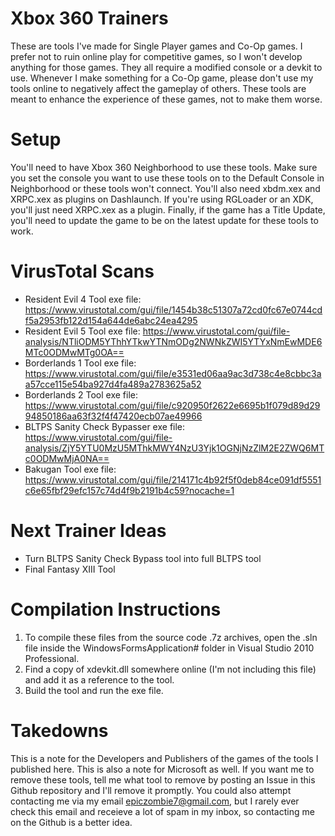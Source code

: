 # Xbox 360 Trainers
These are tools I've made for Single Player games and Co-Op games. I prefer not to ruin online play for competitive games, so I won't develop anything for those games. They all require a modified console or a devkit to use.
Whenever I make something for a Co-Op game, please don't use my tools online to negatively affect the gameplay of others. These tools are meant to enhance the experience of these games, not to make them worse.

# Setup
You'll need to have Xbox 360 Neighborhood to use these tools. Make sure you set the console you want to use these tools on to the Default Console in Neighborhood or these tools won't connect.
You'll also need xbdm.xex and XRPC.xex as plugins on Dashlaunch. If you're using RGLoader or an XDK, you'll just need XRPC.xex as a plugin. Finally, if the game has a Title Update, you'll need to update the game to be on the latest update for these tools to work.

# VirusTotal Scans
* Resident Evil 4 Tool exe file: https://www.virustotal.com/gui/file/1454b38c51307a72cd0fc67e0744cdf5a2953fb122d154a644de6abc24ea4295
* Resident Evil 5 Tool exe file: https://www.virustotal.com/gui/file-analysis/NTliODM5YThhYTkwYTNmODg2NWNkZWI5YTYxNmEwMDE6MTc0ODMwMTg0OA==
* Borderlands 1 Tool exe file: https://www.virustotal.com/gui/file/e3531ed06aa9ac3d738c4e8cbbc3aa57cce115e54ba927d4fa489a2783625a52
* Borderlands 2 Tool exe file: https://www.virustotal.com/gui/file/c920950f2622e6695b1f079d89d2994850186aa63f32f4f47420ecb07ae49966
* BLTPS Sanity Check Bypasser exe file: https://www.virustotal.com/gui/file-analysis/ZjY5YTU0MzU5MThkMWY4NzU3Yjk1OGNjNzZlM2E2ZWQ6MTc0ODMwMjA0NA==
* Bakugan Tool exe file: https://www.virustotal.com/gui/file/214171c4b92f5f0deb84ce091df5551c6e65fbf29efc157c74d4f9b2191b4c59?nocache=1

# Next Trainer Ideas
* Turn BLTPS Sanity Check Bypass tool into full BLTPS tool
* Final Fantasy XIII Tool

# Compilation Instructions
1) To compile these files from the source code .7z archives, open the .sln file inside the WindowsFormsApplication# folder in Visual Studio 2010 Professional.
2) Find a copy of xdevkit.dll somewhere online (I'm not including this file) and add it as a reference to the tool.
3) Build the tool and run the exe file.

# Takedowns
This is a note for the Developers and Publishers of the games of the tools I published here. This is also a note for Microsoft as well. If you want me to remove these tools, tell me what tool to remove by posting an Issue in this Github repository and I'll remove it promptly. You could also attempt contacting me via my email epiczombie7@gmail.com, but I rarely ever check this email and receieve a lot of spam in my inbox, so contacting me on the Github is a better idea.
